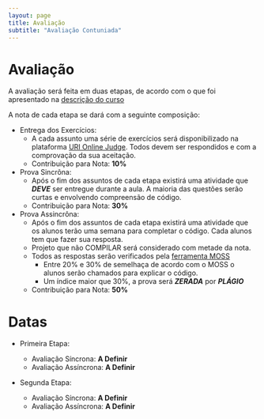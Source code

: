 ```yaml
---
layout: page
title: Avaliação
subtitle: "Avaliação Contuniada"
---
```


# Avaliação 

A avaliação será feita em duas etapas, de acordo com o que foi apresentado na [descrição do curso](https://netuh.github.io/p1/curso/)

A nota de cada etapa se dará com a seguinte composição:
- Entrega dos Exercícios:
    - A cada assunto uma série de exercícios será disponibilizado na plataforma [URI Online Judge](https://www.urionlinejudge.com.br/judge/pt/). Todos devem ser respondidos e com a comprovação da sua aceitação.
    - Contribuição para Nota: **10%**
- Prova Sincrôna:
    - Após o fim dos assuntos de cada etapa existirá uma atividade que ***DEVE*** ser entregue durante a aula. A maioria das questões serão curtas e envolvendo compreensão de código.
    - Contribuição para Nota: **30%**
- Prova Assincrôna:
    - Após o fim dos assuntos de cada etapa existirá uma atividade que os alunos terão uma semana para completar o código. Cada alunos tem que fazer sua resposta.
    - Projeto que não COMPILAR será considerado com metade da nota.
    - Todos as respostas serão verificados pela [ferramenta MOSS](https://theory.stanford.edu/~aiken/moss/)
        - Entre 20% e 30% de semelhaça de acordo com o MOSS o alunos serão chamados para explicar o código.
        - Um índice maior que 30%, a prova será ***ZERADA*** por ***PLÁGIO***
    - Contribuição para Nota: **50%**

# Datas

- Primeira Etapa:
    - Avaliação Síncrona: **A Definir**
    - Avaliação Assíncrona: **A Definir**

- Segunda Etapa:
    - Avaliação Síncrona: **A Definir**
    - Avaliação Assíncrona: **A Definir**
